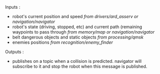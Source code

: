 Inputs :

- robot's current position and speed *from drivers/ard_asserv or navigation/navigator*
- robot's state (driving, stopped, etc) and current path (remaining waypoints to pass through *from memory/map or navigation/navigator*
- belt dangerous objects and static objects *from processing/qmsk*
- enemies positions *from recognition/enemy_finder*

Outputs :

- publishes on a topic when a collision is predicted. navigator will subscribe to it and stop the robot when this message is published.
